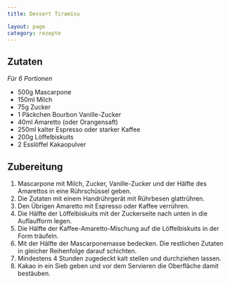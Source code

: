 ```yaml
---
title: Dessert Tiramisu

layout: page
category: rezepte
---
```


Zutaten
-------
*Für 6 Portionen*

- 500g Mascarpone
- 150ml Milch
- 75g Zucker
- 1 Päckchen Bourbon Vanille-Zucker
- 40ml Amaretto (oder Orangensaft)
- 250ml kalter Espresso oder starker Kaffee
- 200g Löffelbiskuits
- 2 Esslöffel Kakaopulver

Zubereitung
-----------
1. Mascarpone mit Milch, Zucker, Vanille-Zucker und der Hälfte des Amarettos in eine Rührschüssel geben.
2. Die Zutaten mit einem Handrührgerät mit Rührbesen glattrühren.
3. Den Übrigen Amaretto mit Espresso oder Kaffee verrühren.
4. Die Hälfte der Löffelbiskuits mit der Zuckerseite nach unten in die Auflaufform legen.
5. Die Hälfte der Kaffee-Amaretto-Mischung auf die Löffelbiskuits in der Form träufeln.
6. Mit der Hälfte der Mascarponemasse bedecken. Die restlichen Zutaten in gleicher Reihenfolge darauf schichten.
7. Mindestens 4 Stunden zugedeckt kalt stellen und durchziehen lassen.
8. Kakao in ein Sieb geben und vor dem Servieren die Oberfläche damit bestäuben.
